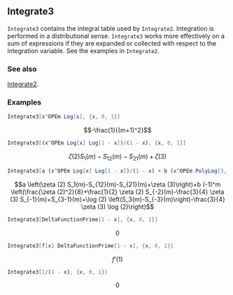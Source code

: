 ## Integrate3 

`Integrate3` contains the integral table used by `Integrate2`. Integration is performed in a distributional sense. `Integrate3` works more effectively on a sum of expressions if they are expanded or collected with respect to the integration variable. See the examples in `Integrate2`.

### See also

[Integrate2](Integrate2).

### Examples

```mathematica
Integrate3[x^OPEm Log[x], {x, 0, 1}]
```

$$-\frac{1}{(m+1)^2}$$

```mathematica
Integrate3[(x^OPEm Log[x] Log[1 - x])/(1 - x), {x, 0, 1}]
```

$$\zeta (2) S_1(m)-S_{12}(m)-S_{21}(m)+\zeta (3)$$

```mathematica
Integrate3[a (x^OPEm Log[x] Log[1 - x])/(1 - x) + b (x^OPEm PolyLog[3, -x])/(1 + x), {x, 0, 1}]
```

$$a \left(\zeta (2) S_1(m)-S_{12}(m)-S_{21}(m)+\zeta (3)\right)+b (-1)^m \left(\frac{\zeta (2)^2}{8}+\frac{1}{2} \zeta (2) S_{-2}(m)-\frac{3}{4} \zeta (3) S_{-1}(m)+S_{3-1}(m)+\log (2) \left(S_3(m)-S_{-3}(m)\right)-\frac{3}{4} \zeta (3) \log (2)\right)$$

```mathematica
Integrate3[DeltaFunctionPrime[1 - x], {x, 0, 1}]
```

$$0$$

```mathematica
Integrate3[f[x] DeltaFunctionPrime[1 - x], {x, 0, 1}]
```

$$f'(1)$$

```mathematica
Integrate3[1/(1 - x), {x, 0, 1}]
```

$$0$$